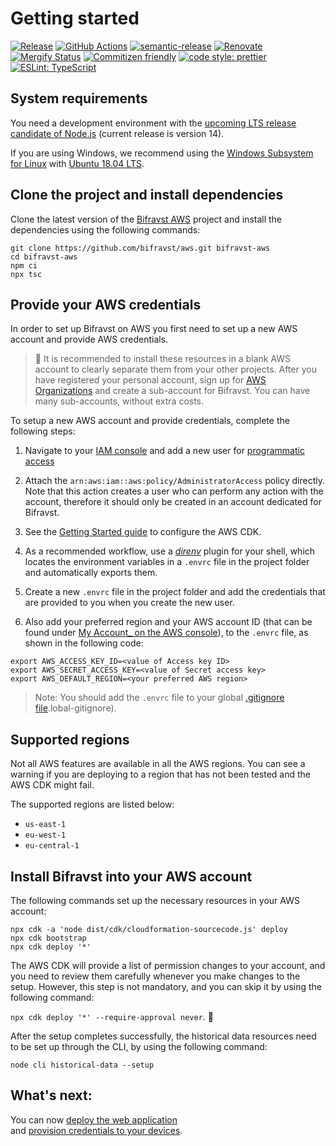 # Getting started

[![Release](https://img.shields.io/github/v/release/bifravst/aws.svg)](https://github.com/bifravst/aws/releases)
[![GitHub Actions](https://github.com/bifravst/aws/workflows/Test%20and%20Release/badge.svg)](https://github.com/bifravst/aws/actions)
[![semantic-release](https://img.shields.io/badge/%20%20%F0%9F%93%A6%F0%9F%9A%80-semantic--release-e10079.svg)](https://github.com/semantic-release/semantic-release)
[![Renovate](https://img.shields.io/badge/renovate-enabled-brightgreen.svg)](https://renovatebot.com)
[![Mergify Status](https://img.shields.io/endpoint.svg?url=https://dashboard.mergify.io/badges/bifravst/athena-helpers&style=flat)](https://mergify.io)
[![Commitizen friendly](https://img.shields.io/badge/commitizen-friendly-brightgreen.svg)](http://commitizen.github.io/cz-cli/)
[![code style: prettier](https://img.shields.io/badge/code_style-prettier-ff69b4.svg)](https://github.com/prettier/prettier/)
[![ESLint: TypeScript](https://img.shields.io/badge/ESLint-TypeScript-blue.svg)](https://github.com/typescript-eslint/typescript-eslint)

## System requirements

You need a development environment with the
[upcoming LTS release candidate of Node.js](https://nodejs.org/en/about/releases/)
(current release is version 14).

If you are using Windows, we recommend using the
[Windows Subsystem for Linux](https://docs.microsoft.com/en-us/windows/wsl/install-win10)
with
[Ubuntu 18.04 LTS](https://www.microsoft.com/nb-no/p/ubuntu-1804-lts/9n9tngvndl3q?rtc=1).

## Clone the project and install dependencies

Clone the latest version of the [Bifravst AWS](https://github.com/bifravst/aws)
project and install the dependencies using the following commands:


    git clone https://github.com/bifravst/aws.git bifravst-aws
    cd bifravst-aws
    npm ci
    npx tsc

## Provide your AWS credentials

In order to set up Bifravst on AWS you first need to set up a new AWS account
and provide AWS credentials.

> 🚨 It is recommended to install these resources in a blank AWS account to
> clearly separate them from your other projects. After you have registered your
> personal account, sign up for
> [AWS Organizations](https://aws.amazon.com/organizations/) and create a
> sub-account for Bifravst. You can have many sub-accounts, without extra costs.

To setup a new AWS account and provide credentials, complete the following steps:

1. Navigate to your
[IAM console](https://console.aws.amazon.com/iam/home?region=us-east-1#/home)
and add a new user for
[programmatic access](https://wa.aws.amazon.com/wat.question.SEC_3.en.html)
1. Attach the `arn:aws:iam::aws:policy/AdministratorAccess` policy directly.
Note that this action creates a user who can perform any action with the
account, therefore it should only be created in an account dedicated for
Bifravst.

1. See the
[Getting Started guide](https://docs.aws.amazon.com/cdk/latest/guide/getting_started.html)
to configure the AWS CDK.

1. As a recommended workflow, use a [_direnv_](https://direnv.net/) plugin
for your shell, which locates the environment variables in a `.envrc` file in
the project folder and automatically exports them.

1. Create a new `.envrc` file in the project folder and add the credentials
that are provided to you when you create the new user.

1. Also add your preferred region and your AWS account ID (that can be found
under [My Account_ on the AWS console](https://console.aws.amazon.com/billing/home?#/account)),
to the `.envrc` file, as shown in the following code:

```
export AWS_ACCESS_KEY_ID=<value of Access key ID>
export AWS_SECRET_ACCESS_KEY=<value of Secret access key>
export AWS_DEFAULT_REGION=<your preferred AWS region>
```

>Note: You should add the `.envrc` file to your global 
>[.gitignore file](https://help.github.com/en/github/using-git/ignoring-files#create-a-global-gitignore).lobal-gitignore).

## Supported regions

Not all AWS features are available in all the AWS regions.
You can see a warning if you are deploying to a region that has not been tested
and the AWS CDK might fail.

The supported regions are listed below:

- `us-east-1`
- `eu-west-1`
- `eu-central-1`

## Install Bifravst into your AWS account

The following commands set up the necessary resources in your AWS account:

    npx cdk -a 'node dist/cdk/cloudformation-sourcecode.js' deploy
    npx cdk bootstrap
    npx cdk deploy '*'

The AWS CDK will provide a list of permission changes to your account, and you
need to review them carefully whenever you make changes to the setup.
However, this step is not mandatory, and you can skip it by using the following
command:

`npx cdk deploy '*' --require-approval never`. 🤞

After the setup completes successfully, the historical data resources need to be
set up through the CLI, by using the following command:

    node cli historical-data --setup

## What's next:

You can now [deploy the web application](../app/AWS.md)  
and [provision credentials to your devices](./DeviceCredentials.md).
